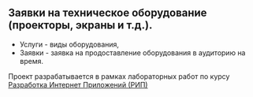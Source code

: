 ## Заявки на техническое оборудование (проекторы, экраны и т.д.).
* Услуги - виды оборудования,
* Заявки - заявка на продоставление оборудования в аудиторию на время.

Проект разрабатывается в рамках лабораторных работ по курсу [Разработка Интернет Приложений (РИП)](https://github.com/iu5git/Web)
